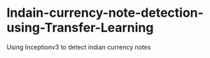 # Indain-currency-note-detection-using-Transfer-Learning
Using Inceptionv3 to detect indian currency notes
